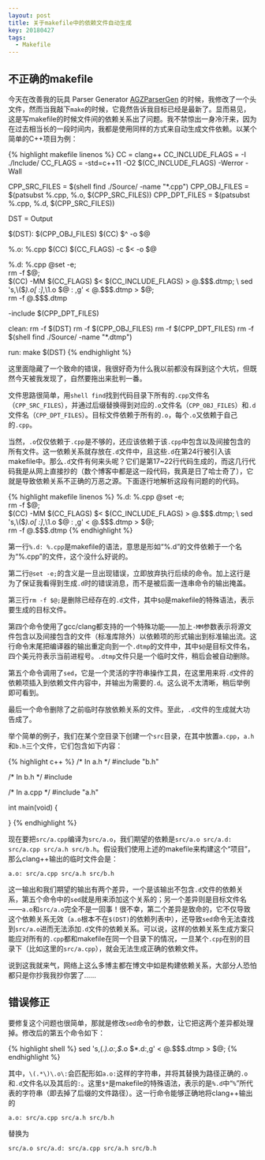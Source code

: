 ```yaml
---
layout: post
title: 关于makefile中的依赖文件自动生成
key: 20180427
tags:
  - Makefile
---
```


<!--more-->

## 不正确的makefile

今天在改善我的玩具 Parser Generator [AGZParserGen](https://github.com/AirGuanZ/AGZParserGen) 的时候，我修改了一个头文件，然而当我敲下`make`的时候，它竟然告诉我目标已经是最新了。显而易见，这是写makefile的时候文件间的依赖关系出了问题。我不禁惊出一身冷汗来，因为在过去相当长的一段时间内，我都是使用同样的方式来自动生成文件依赖。以某个简单的C++项目为例：

{% highlight makefile linenos %}
CC = clang++
CC_INCLUDE_FLAGS = -I ./Include/
CC_FLAGS = -std=c++11 -O2 $(CC_INCLUDE_FLAGS) -Werror -Wall

CPP_SRC_FILES = $(shell find ./Source/ -name "*.cpp")
CPP_OBJ_FILES = $(patsubst %.cpp, %.o, $(CPP_SRC_FILES))
CPP_DPT_FILES = $(patsubst %.cpp, %.d, $(CPP_SRC_FILES))

DST = Output

$(DST): $(CPP_OBJ_FILES)
	$(CC) $^ -o $@

%.o: %.cpp
	$(CC) $(CC_FLAGS) -c $< -o $@

%.d: %.cpp
	@set -e; \
	rm -f $@; \
	$(CC) -MM $(CC_FLAGS) $< $(CC_INCLUDE_FLAGS) > $@.$$$$.dtmp; \
	sed 's,\($*\)\.o[ :]*,\1.o $@ : ,g' < $@.$$$$.dtmp > $@; \
	rm -f $@.$$$$.dtmp

-include $(CPP_DPT_FILES)

clean:
	rm -f $(DST)
	rm -f $(CPP_OBJ_FILES)
	rm -f $(CPP_DPT_FILES)
	rm -f $(shell find ./Source/ -name "*.dtmp")

run:
	make
	$(DST)
{% endhighlight %}

这里面隐藏了一个致命的错误，我很好奇为什么我以前都没有踩到这个大坑，但既然今天被我发现了，自然要拖出来批判一番。

文件思路很简单，用`shell find`找到代码目录下所有的`.cpp`文件名（`CPP_SRC_FILES`），并通过后缀替换得到对应的`.o`文件名（`CPP_OBJ_FILES`）和`.d`文件名（`CPP_DPT_FILES`）。目标文件依赖于所有的`.o`，每个`.o`又依赖于自己的`.cpp`。

当然，`.o`仅仅依赖于`.cpp`是不够的，还应该依赖于该`.cpp`中包含以及间接包含的所有文件。这一依赖关系就存放在`.d`文件中，且这些`.d`在第24行被引入该makefile中。那么`.d`文件有何来头呢？它们是第17~22行代码生成的，而这几行代码我是从网上直接抄的（数个博客中都是这一段代码，我真是日了哈士奇了），它就是导致依赖关系不正确的万恶之源。下面逐行地解析这段有问题的的代码。

{% highlight makefile linenos %}
%.d: %.cpp
	@set -e; \
	rm -f $@; \
	$(CC) -MM $(CC_FLAGS) $< $(CC_INCLUDE_FLAGS) > $@.$$$$.dtmp; \
	sed 's,\($*\)\.o[ :]*,\1.o $@ : ,g' < $@.$$$$.dtmp > $@; \
	rm -f $@.$$$$.dtmp
{% endhighlight %}

第一行`%.d: %.cpp`是makefile的语法，意思是形如“%.d”的文件依赖于一个名为“%.cpp”的文件，这个没什么好说的。

第二行`@set -e;`的含义是一旦出现错误，立即放弃执行后续的命令。加上这行是为了保证我看得到生成`.d`时的错误消息，而不是被后面一连串命令的输出掩盖。

第三行`rm -f $@;`是删除已经存在的`.d`文件，其中`$@`是makefile的特殊语法，表示要生成的目标文件。

第四个命令使用了gcc/clang都支持的一个特殊功能——加上`-MM`参数表示将源文件包含以及间接包含的文件（标准库除外）以依赖项的形式输出到标准输出流。这行命令末尾把编译器的输出重定向到一个`.dtmp`的文件中，其中`$@`是目标文件名，四个美元符表示当前进程号。`.dtmp`文件只是一个临时文件，稍后会被自动删除。

第五个命令调用了`sed`，它是一个灵活的字符串操作工具，在这里用来将`.d`文件的依赖项插入到依赖文件内容中，并输出为需要的`.d`。这么说不太清晰，稍后举例即可看到。

最后一个命令删除了之前临时存放依赖关系的文件。至此，`.d`文件的生成就大功告成了。

举个简单的例子，我们在某个空目录下创建一个`src`目录，在其中放置`a.cpp`，`a.h`和`b.h`三个文件，它们包含如下内容：

{% highlight c++ %}
/* In a.h */
#include "b.h"

/* In b.h */
#include <iostream>

/* In a.cpp */
#include "a.h"

int main(void)
{

}
{% endhighlight %}

现在要把`src/a.cpp`编译为`src/a.o`，我们期望的依赖是`src/a.o src/a.d: src/a.cpp src/a.h src/b.h`。假设我们使用上述的makefile来构建这个“项目”，那么clang++输出的临时文件会是：

```
a.o: src/a.cpp src/a.h src/b.h
```

这一输出和我们期望的输出有两个差异，一个是该输出不包含`.d`文件的依赖关系，第五个命令中的`sed`就是用来添加这个关系的；另一个差异则是目标文件名——`a.o`和`src/a.o`完全不是一回事！很不幸，第二个差异是致命的，它不仅导致这个依赖关系无效（`a.o`根本不在`$(DST)`的依赖列表中），还导致`sed`命令无法查找到`src/a.o`进而无法添加`.d`文件的依赖关系。可以说，这样的依赖关系生成方案只能应对所有的`.cpp`都和makefile在同一个目录下的情况，一旦某个`.cpp`在别的目录下（比如这里的`src/a.cpp`），就会无法生成正确的依赖文件。

说到这我就来气，网络上这么多博主都在博文中如是构建依赖关系，大部分人恐怕都只是你抄我我抄你罢了……

## 错误修正

要修复这个问题也很简单，那就是修改`sed`命令的参数，让它把这两个差异都处理掉。修改后的第五个命令如下：

{% highlight shell %}
sed 's,\(.*\)\.o\:,$*\.o $*\.d\:,g' < $@.$$$$.dtmp > $@;
{% endhighlight %}

其中，`\(.*\)\.o\:`会匹配形如`a.o:`这样的字符串，并将其替换为路径正确的`.o`和`.d`文件名以及其后的`:`。这里`$*`是makefile的特殊语法，表示的是`%.d`中“`%`”所代表的字符串（即去掉了后缀的文件路径）。这一行命令能够正确地将clang++输出的

```
a.o: src/a.cpp src/a.h src/b.h
```

替换为

```
src/a.o src/a.d: src/a.cpp src/a.h src/b.h
```
